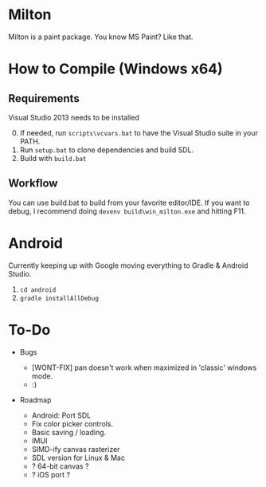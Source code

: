 Milton
======

Milton is a paint package. You know MS Paint? Like that.

How to Compile (Windows x64)
============================

Requirements
------------
Visual Studio 2013 needs to be installed

0. If needed, run `scripts\vcvars.bat` to have the Visual Studio suite in your PATH.
1. Run `setup.bat` to clone dependencies and build SDL.
2. Build with `build.bat`

Workflow
--------

You can use build.bat to build from your favorite editor/IDE. If you want to
debug, I recommend doing `devenv build\win_milton.exe` and hitting F11.

Android
=======
Currently keeping up with Google moving everything to Gradle & Android Studio.

1. `cd android`
2. `gradle installAllDebug`


To-Do
=====

* Bugs
    * [WONT-FIX] pan doesn't work when maximized in 'classic' windows mode.
    * :)

* Roadmap
    * Android: Port SDL
    * Fix color picker controls.
    * Basic saving / loading.
    * IMUI
    * SIMD-ify canvas rasterizer
    * SDL version for Linux & Mac
    * ? 64-bit canvas ?
    * ? iOS port ?

